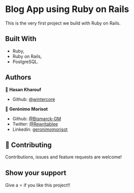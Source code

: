 # Blog App using Ruby on Rails

This is the very first project we build with Ruby on Rails.

## Built With

- Ruby,
- Ruby on Rails,
- PostgreSQL.


## Authors

👤 **Hasan Kharouf**

- Github: [@wintercore](https://github.com/wintercore)


👤 **Gerónimo Morisot**

- Github: [@Bismarck-GM](https://github.com/Bismarck-GM)
- Twitter: [@Rewritablee](https://twitter.com/Rewritablee)
- Linkedin: [geronimomorisot](https://linkedin.com/in/geronimomorisot)

## 🤝 Contributing

Contributions, issues and feature requests are welcome!

## Show your support

Give a ⭐️ if you like this project!!
